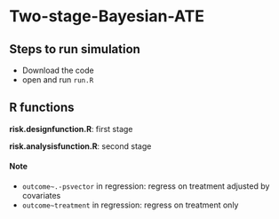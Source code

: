 # Two-stage-Bayesian-ATE

## Steps to run simulation
- Download the code
- open and run `run.R`

## R functions
**risk.designfunction.R**: first stage  

**risk.analysisfunction.R**: second stage  
#### Note
- `outcome~.-psvector` in regression: regress on treatment adjusted by covariates  
- `outcome~treatment` in regression: regress on treatment only  
  
